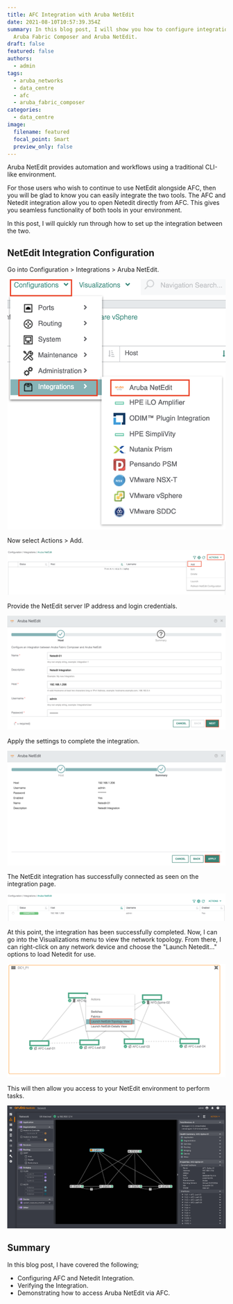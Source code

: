 ```yaml
---
title: AFC Integration with Aruba NetEdit
date: 2021-08-10T10:57:39.354Z
summary: In this blog post, I will show you how to configure integration between
  Aruba Fabric Composer and Aruba NetEdit.
draft: false
featured: false
authors:
  - admin
tags:
  - aruba_networks
  - data_centre
  - afc
  - aruba_fabric_composer
categories:
  - data_centre
image:
  filename: featured
  focal_point: Smart
  preview_only: false
---
```

Aruba NetEdit provides automation and workflows using a traditional CLI-like environment. 

For those users who wish to continue to use NetEdit alongside AFC, then you will be glad to know you can easily integrate the two tools. The AFC and Netedit integration allow you to open Netedit directly from AFC. This gives you seamless functionality of both tools in your environment.

In this post, I will quickly run through how to set up the integration between the two.

## NetEdit Integration Configuration

Go into Configuration > Integrations > Aruba NetEdit.

![](screenshot-at-jul-19-21-28-30.png "NetEdit Integration Menu")

Now select Actions > Add.

![](screenshot-at-jul-19-22-24-36.png "Add Integration")

Provide the NetEdit server IP address and login credentials.

![](screenshot-at-jul-19-22-25-31.png "NetEdit Server Details")

Apply the settings to complete the integration.

![](screenshot-at-jul-19-22-25-51.png "Integration Summary")

The NetEdit integration has successfully connected as seen on the integration page.

![](screenshot-at-jul-19-22-26-20.png "NetEdit Integration Status")

At this point, the integration has been successfully completed. Now, I can go into the Visualizations menu to view the network topology. From there, I can right-click on any network device and choose the "Launch Netedit..." options to load Netedit for use. 

![](screenshot-at-jul-19-22-35-17.png "Launch NetEdit")

This will then allow you access to your NetEdit environment to perform tasks.

![](screenshot-at-jul-19-22-35-43.png "Aruba NetEdit")



## Summary

In this blog post, I have covered the following;

* Configuring AFC and Netedit Integration.
* Verifying the Integration.
* Demonstrating how to access Aruba NetEdit via AFC.